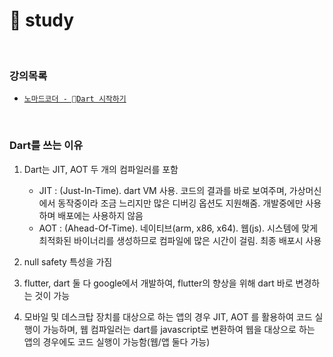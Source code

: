 # 🎯 study

<br>

### 강의목록
  - [`노마드코더 - Dart 시작하기`](https://nomadcoders.co/dart-for-beginners/lobby)


<br>

### Dart를 쓰는 이유
 1) Dart는 JIT, AOT 두 개의 컴파일러를 포함
   
    - JIT : (Just-In-Time). dart VM 사용. 코드의 결과를 바로 보여주며, 가상머신에서 동작중이라 조금 느리지만 많은 디버깅 옵션도 지원해줌. 개발중에만 사용하며 배포에는 사용하지 않음
    - AOT : (Ahead-Of-Time). 네이티브(arm, x86, x64). 웹(js). 시스템에 맞게 최적화된 바이너리를 생성하므로 컴파일에 많은 시간이 걸림. 최종 배포시 사용

  2) null safety 특성을 가짐

  3) flutter, dart 둘 다 google에서 개발하여, flutter의 향상을 위해 dart 바로 변경하는 것이 가능

  4) 모바일 및 데스크탑 장치를 대상으로 하는 앱의 경우 JIT, AOT 를 활용하여 코드 실행이 가능하며, 웹 컴파일러는 dart를 javascript로 변환하여 웹을 대상으로 하는 앱의 경우에도 코드 실행이 가능함(웹/앱 둘다 가능)